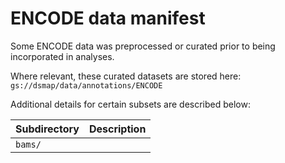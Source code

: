 # ENCODE data manifest  

Some ENCODE data was preprocessed or curated prior to being incorporated in analyses.  

Where relevant, these curated datasets are stored here:
`gs://dsmap/data/annotations/ENCODE`  

Additional details for certain subsets are described below:  

| Subdirectory | Description |  
| :--- | :--- |  
| `bams/` | | BAM files and their indexes preprocessed by `PreprocessExternalBAMs.wdl`. A list of all BAMs preprocessed are provided in `bams/ENCODE.bams_to_curate.tsv`. |  
